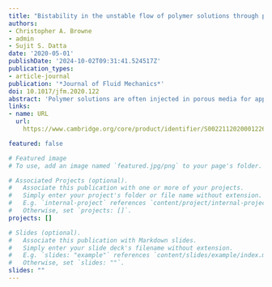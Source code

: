 ```yaml
---
title: "Bistability in the unstable flow of polymer solutions through pore constriction arrays"
authors:
- Christopher A. Browne
- admin
- Sujit S. Datta
date: '2020-05-01'
publishDate: '2024-10-02T09:31:41.524517Z'
publication_types:
- article-journal
publication: '*Journal of Fluid Mechanics*'
doi: 10.1017/jfm.2020.122
abstract: 'Polymer solutions are often injected in porous media for applications such as oil recovery and groundwater remediation. As the fluid navigates the tortuous pore space, elastic stresses build up, causing the flow to become unstable at sufficiently large injection rates. However, it is poorly understood how the spatial and temporal  characteristics of this unstable flow depend on pore space geometry, which can vary widely between different porous media. We investigate this dependence by systematically varying the spacing between pore constrictions in a one-dimensional ordered array. We find that when the pore spacing is large, unstable eddies form upstream of each  constriction, similar to observations of an isolated constriction. By contrast, when the pore spacing is sufficiently small, the flow in the different pores exhibits a surprising bistability, stochastically switching between two distinct unstable flow states. We hypothesize that this unusual behaviour arises from the interplay between elongation and relaxation of polymers as they are advected through the pore space. Consistent with this idea, we find that the flow state in a given pore persists for long times; moreover, flow states are strongly correlated between neighbouring pores. Thus, the characteristics of unstable flow are not determined just by injection conditions and the geometry of the individual pores, but also depend on the spacing  between pores. Ultimately, these results help to elucidate the rich array of behaviours that can arise in polymer solution flow through porous media.'
links:
- name: URL
  url: 
    https://www.cambridge.org/core/product/identifier/S0022112020001226/type/journal_article

featured: false

# Featured image
# To use, add an image named `featured.jpg/png` to your page's folder. 

# Associated Projects (optional).
#   Associate this publication with one or more of your projects.
#   Simply enter your project's folder or file name without extension.
#   E.g. `internal-project` references `content/project/internal-project/index.md`.
#   Otherwise, set `projects: []`.
projects: []

# Slides (optional).
#   Associate this publication with Markdown slides.
#   Simply enter your slide deck's filename without extension.
#   E.g. `slides: "example"` references `content/slides/example/index.md`.
#   Otherwise, set `slides: ""`.
slides: ""
---
```

